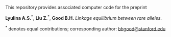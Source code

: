 This repository provides associated computer code for the preprint  

**Lyulina A.S.**<sup>&ast;</sup>, **Liu Z.**<sup>&ast;</sup>, **Good B.H.** _Linkage equilibrium between rare alleles_.  
  
  
<sup>&ast;</sup> denotes equal contributions; corresponding author: bhgood@stanford.edu
